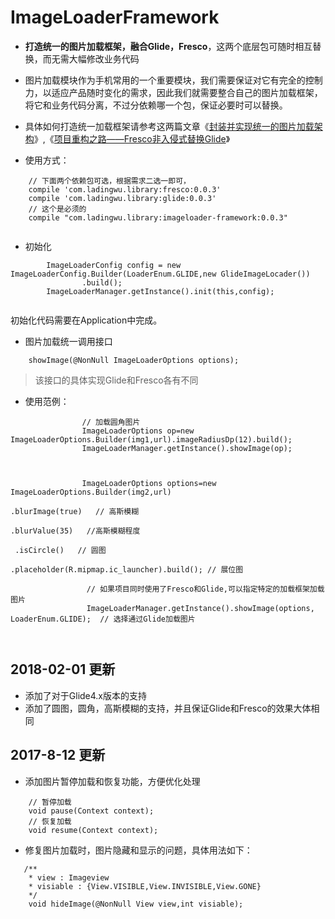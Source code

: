 # ImageLoaderFramework
- **打造统一的图片加载框架，融合Glide，Fresco**，这两个底层包可随时相互替换，而无需大幅修改业务代码


- 图片加载模块作为手机常用的一个重要模块，我们需要保证对它有完全的控制力，以适应产品随时变化的需求，因此我们就需要整合自己的图片加载框架，将它和业务代码分离，不过分依赖哪一个包，保证必要时可以替换。

- 具体如何打造统一加载框架请参考这两篇文章《[封装并实现统一的图片加载架构](https://juejin.im/post/58b280b92f301e0068078669)》,《[项目重构之路——Fresco非入侵式替换Glide](https://juejin.im/post/592c319ea0bb9f005706a963)》

- 使用方式：
```
    // 下面两个依赖包可选，根据需求二选一即可，
    compile 'com.ladingwu.library:fresco:0.0.3'
    compile 'com.ladingwu.library:glide:0.0.3'
    // 这个是必须的
    compile "com.ladingwu.library:imageloader-framework:0.0.3"
    
```

- 初始化
```
        ImageLoaderConfig config = new ImageLoaderConfig.Builder(LoaderEnum.GLIDE,new GlideImageLocader())
                .build();
        ImageLoaderManager.getInstance().init(this,config);
        
```
初始化代码需要在Application中完成。


- 图片加载统一调用接口
```
    showImage(@NonNull ImageLoaderOptions options);
```

> 该接口的具体实现Glide和Fresco各有不同


- 使用范例：
```
                // 加载圆角图片
                ImageLoaderOptions op=new ImageLoaderOptions.Builder(img1,url).imageRadiusDp(12).build();
                ImageLoaderManager.getInstance().showImage(op);
                
                
                
                ImageLoaderOptions options=new ImageLoaderOptions.Builder(img2,url)
                                                                 .blurImage(true)   // 高斯模糊                                                                                                           .blurValue(35)   //高斯模糊程度
                                                                  .isCircle()   // 圆图  
                                                                   .placeholder(R.mipmap.ic_launcher).build(); // 展位图
                                                                  
                 // 如果项目同时使用了Fresco和Glide,可以指定特定的加载框架加载图片                                      
                 ImageLoaderManager.getInstance().showImage(options, LoaderEnum.GLIDE);  // 选择通过Glide加载图片
                 
                 
```




## 2018-02-01 更新

- 添加了对于Glide4.x版本的支持
- 添加了圆图，圆角，高斯模糊的支持，并且保证Glide和Fresco的效果大体相同


## 2017-8-12 更新

- 添加图片暂停加载和恢复功能，方便优化处理

```
    // 暂停加载
    void pause(Context context);
    // 恢复加载
    void resume(Context context);
```


- 修复图片加载时，图片隐藏和显示的问题，具体用法如下：
```
   /**
    * view : Imageview
    * visiable : {View.VISIBLE,View.INVISIBLE,View.GONE}
    */
    void hideImage(@NonNull View view,int visiable);
```




